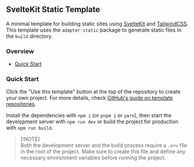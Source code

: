 ## SvelteKit Static Template

A minimal template for building static sites using [SvelteKit](https://kit.svelte.dev/docs/introduction)
and [TailwindCSS](https://tailwindcss.com/docs). This template uses the `adapter-static` package to generate static files in the
`build` directory.

### Overview

- [Quick Start](#quick-start)

### Quick Start

Click the "Use this template" button at the top of the repository to create your own project. For more details, check
[GitHub's guide on template repositories](https://docs.github.com/en/repositories/creating-and-managing-repositories/creating-a-repository-from-a-template).

Install the dependencies with `npm i` (or `pnpm i` or `yarn`), then start the development server with `npm run dev` or build the project for
production with `npm run build`.

> [!NOTE]\
> Both the development server and the build process require a `.env` file in the root of the project. Make sure to create this file and
> define any necessary environment variables before running the project.
